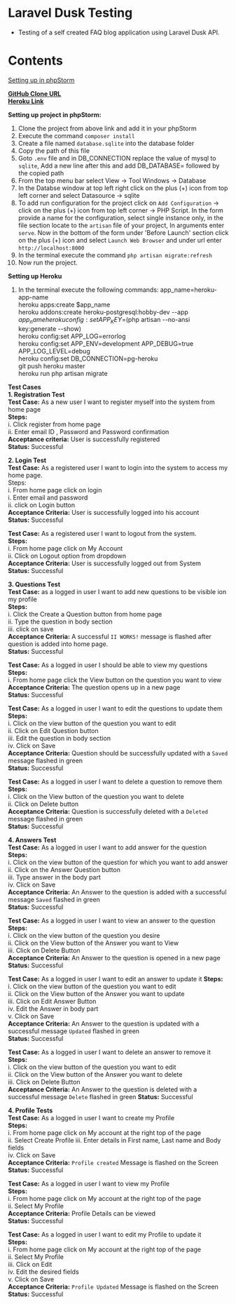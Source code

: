 # Laravel Dusk Testing
- Testing of a self created FAQ blog application using Laravel Dusk API.

# Contents
[Setting up in phpStorm](#Setting-up-project-in-phpStorm:)


**[GitHub Clone URL](https://github.com/vinisha99/FAQDusk.git)**                                                               
**[Heroku Link](https://faq-dusk.herokuapp.com/)**

**Setting up project in phpStorm:**
1. Clone the project from above link and add it in your phpStorm
2. Execute the command `composer install`
3. Create a file named `database.sqlite` into the database folder
4. Copy the path of this file
5. Goto `.env` file and in DB_CONNECTION replace the value of mysql to `sqlite`, Add a new line after this and add DB_DATABASE= followed by the copied path
6. From the top menu bar select View -> Tool Windows -> Database
7. In the Databse window at top left right click on the plus (+) icon from top left corner and select Datasource -> sqlite
8. To add run configuration for the project click on `Add Configuration` -> click on the plus (+) icon from top left corner -> PHP Script. In the form provide a name for the configuration, select single instance only, in the file section locate to the `artisan` file of your project, In arguments enter `serve`. Now in the bottom of the form under 'Before Launch' section click on the plus (+) icon and select `Launch Web Browser` and under url enter `http://localhost:8000`
9. In the terminal execute the command `php artisan migrate:refresh`
10. Now run the project.

**Setting up Heroku**

1. In the terminal execute the following commands:                                                                  app_name=heroku-app-name                                                                                                      
heroku apps:create $app_name                                                                                                   
heroku addons:create heroku-postgresql:hobby-dev --app $app_name                                                          
heroku config:set APP_KEY=$(php artisan --no-ansi key:generate --show)                                                    
heroku config:set APP_LOG=errorlog                                                                                             
heroku config:set APP_ENV=development APP_DEBUG=true APP_LOG_LEVEL=debug                                                      
heroku config:set DB_CONNECTION=pg-heroku                                                                                     
git push heroku master                                                                                                        
heroku run php artisan migrate                                                                                                



**Test Cases**  
**1. Registration Test**   
**Test Case:** As a new user I want to register myself into the system from home page                                           
**Steps:**                                                                                                                    
i. Click register from home page                                                                                         
ii. Enter email ID , Password and Password confirmation                                                                       
**Acceptance criteria:** User is successfully registered                                                                         
**Status:** Successful                                                                                                           

**2. Login Test**                                                                                                             
**Test Case:** As a registered user I want to login into the system to access my home page.                                
Steps:                                                                                                                     
i. From home page click on login                                                                                      
i. Enter email and password                                                                                                   
ii. click on Login button                                                                                          
**Acceptance Criteria:** User is successfully logged into his account                                                             
**Status:** Successful                                                                                                        

**Test Case:** As a registered user I want to logout from the system.                                                           
**Steps:**                                                                                                                      
i. From home page click on My Account                                                                                    
ii. Click on Logout option from dropdown                                                                           
**Acceptance Criteria:** User is successfully logged out from System                                                               
**Status:** Successful                                                                                                          

**3. Questions Test**                                                                                                        
**Test Case:** as a logged in user I want to add new questions to be visible ion my profile                                      
**Steps:**                                                                                                                    
i. Click the Create a Question button from home page                                                                      
ii. Type the question in body section                                                                                        
iii. click on save                                                                                                 
**Acceptance Criteria:** A successful `II WORKS!` message is flashed after question is added into home page.                    
**Status:** Successful                                                                                              

**Test Case:** As a logged in user I should be able to view my questions                                                       
**Steps:**                                                                                                                     
i. From home page click the View button on the question you want to view                                                   
**Acceptance Criteria:** The question opens up in a new page                                                                   
**Status:** Successful                                                                                                         

**Test Case:** As a logged in user I want to edit the questions to update them                                            
**Steps:**                                                                                                                      
i. Click on the view button of the question you want to edit                                                               
ii. Click on Edit Question button                                                                                            
iii. Edit the question in body section                                                                                        
iv. Click on Save                                                                                                            
**Acceptance Criteria:** Question should be successfully updated with a `Saved` message flashed in green                        
**Status:** Successful

**Test Case:** As a logged in user I want to delete a question to remove them                                                   
**Steps:**                                                                                                                  
i. Click on the View button of the question you want to delete                                                                                                                         
ii. Click on Delete button                                                                                                                                                     
**Acceptance Criteria:** Question is successfully deleted with a `Deleted` message flashed in green                        
**Status:** Successful                                                                                                  

**4. Answers Test**                                                                                                           
**Test Case:** As a logged in user I want to add answer for the question                                                      
**Steps:**                                                                                                                  
i. Click on the view button of the question for which you want to add answer                                                    
ii. Click on the Answer Question button                                                                                      
iii. Type answer in the body part                                                                                        
iv. Click on Save                                                                                                        
**Acceptance Criteria:** An Answer to the question is added with a successful message `Saved` flashed in green              
**Status:** Successful                                                                                                      

**Test Case:** As a logged in user I want to view an answer to the question
**Steps:**                                                                                                                       
i. Click on the view button of the question you desire                                                                           
ii. Click on the View button of the Answer you want to View                                                                      
iii. Click on Delete Button                                                                                                      
**Acceptance Criteria:** An Answer to the question is opened in a new page                                                  
**Status:** Successful                                                                                                          

**Test Case:** As a logged in user I want to edit an answer to update it
**Steps:**                                                                                                          
i. Click on the view button of the question you want to edit                                                              
ii. Click on the View button of the Answer you want to update                                                             
iii. Click on Edit Answer Button                                                                                                                        
iv. Edit the Answer in body part                                                                                          
v. Click on Save                                                                                                            
**Acceptance Criteria:** An Answer to the question is updated with a successful message `Updated` flashed in green              
**Status:** Successful                                                                                                          

**Test Case:** As a logged in user I want to delete an answer to remove it                                                                                                          
**Steps:**                                                                                                           
i. Click on the view button of the question you want to edit                                                                                                          
ii. Click on the View button of the Answer you want to delete                                                                                                          
iii. Click on Delete Button                                                                                                          
**Acceptance Criteria:** An Answer to the question is deleted with a successful message `Delete` flashed in green
**Status:** Successful                                                                                                          

**4. Profile Tests**                                                                                                          
**Test Case:** As a logged in user I want to create my Profile                                                                                                          
**Steps:**                                                                                                          
i. From home page click on My account at the right top of the page                                                                                                          
ii. Select Create Profile
iii. Enter details in First name, Last name and Body fields                                                                                                          
iv. Click on Save                                                                                                          
**Acceptance Criteria:** `Profile created` Message is flashed on the Screen                                                                                                          
**Status:** Successful                                                                                                          

**Test Case:** As a logged in user I want to view my Profile                                                                                                           
**Steps:**                                                                                                                                                                                                                    
i. From home page click on My account at the right top of the page                                                                                                          
ii. Select My Profile                                                                                                          
**Acceptance Criteria:** Profile Details can be viewed                                                                                                          
**Status:** Successful                                                                                                          

**Test Case:** As a logged in user I want to edit my Profile to update it                                                                                                          
**Steps:**                                                                                                          
i. From home page click on My account at the right top of the page                                                                                                          
ii. Select My Profile                                                                                                          
iii. Click on Edit                                                                                                          
iv. Edit the desired fields                                                                                                          
v. Click on Save                                                                                                          
**Acceptance Criteria:** `Profile Updated` Message is flashed on the Screen                                                                                                          
**Status:** Successful


